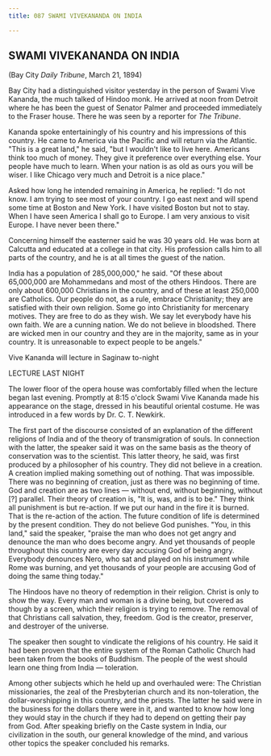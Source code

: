 ```yaml
---
title: 087 SWAMI VIVEKANANDA ON INDIA

---
```

  

## SWAMI VIVEKANANDA ON INDIA

(Bay City *Daily Tribune*, March 21, 1894)

Bay City had a distinguished visitor yesterday in the person of Swami
Vive Kananda, the much talked of Hindoo monk. He arrived at noon from
Detroit where he has been the guest of Senator Palmer and proceeded
immediately to the Fraser house. There he was seen by a reporter for
*The Tribune*.

Kananda spoke entertainingly of his country and his impressions of this
country. He came to America via the Pacific and will return via the
Atlantic. "This is a great land," he said, "but I wouldn't like to live
here. Americans think too much of money. They give it preference over
everything else. Your people have much to learn. When your nation is as
old as ours you will be wiser. I like Chicago very much and Detroit is a
nice place."

Asked how long he intended remaining in America, he replied: "I do not
know. I am trying to see most of your country. I go east next and will
spend some time at Boston and New York. I have visited Boston but not to
stay. When I have seen America I shall go to Europe. I am very anxious
to visit Europe. I have never been there."

Concerning himself the easterner said he was 30 years old. He was born
at Calcutta and educated at a college in that city. His profession calls
him to all parts of the country, and he is at all times the guest of the
nation.

India has a population of 285,000,000," he said. "Of these about
65,000,000 are Mohammedans and most of the others Hindoos. There are
only about 600,000 Christians in the country, and of these at least
250,000 are Catholics. Our people do not, as a rule, embrace
Christianity; they are satisfied with their own religion. Some go into
Christianity for mercenary motives. They are free to do as they wish. We
say let everybody have his own faith. We are a cunning nation. We do not
believe in bloodshed. There are wicked men in our country and they are
in the majority, same as in your country. It is unreasonable to expect
people to be angels."

Vive Kananda will lecture in Saginaw to-night

LECTURE LAST NIGHT

The lower floor of the opera house was comfortably filled when the
lecture began last evening. Promptly at 8:15 o'clock Swami Vive Kananda
made his appearance on the stage, dressed in his beautiful oriental
costume. He was introduced in a few words by Dr. C. T. Newkirk.

The first part of the discourse consisted of an explanation of the
different religions of India and of the theory of transmigration of
souls. In connection with the latter, the speaker said it was on the
same basis as the theory of conservation was to the scientist. This
latter theory, he said, was first produced by a philosopher of his
country. They did not believe in a creation. A creation implied making
something out of nothing. That was impossible. There was no beginning of
creation, just as there was no beginning of time. God and creation are
as two lines — without end, without beginning, without \[?\] parallel.
Their theory of creation is, "It is, was, and is to be." They think all
punishment is but re-action. If we put our hand in the fire it is
burned. That is the re-action of the action. The future condition of
life is determined by the present condition. They do not believe God
punishes. "You, in this land," said the speaker, "praise the man who
does not get angry and denounce the man who does become angry. And yet
thousands of people throughout this country are every day accusing God
of being angry. Everybody denounces Nero, who sat and played on his
instrument while Rome was burning, and yet thousands of your people are
accusing God of doing the same thing today."

The Hindoos have no theory of redemption in their religion. Christ is
only to show the way. Every man and woman is a divine being, but covered
as though by a screen, which their religion is trying to remove. The
removal of that Christians call salvation, they, freedom. God is the
creator, preserver, and destroyer of the universe.

The speaker then sought to vindicate the religions of his country. He
said it had been proven that the entire system of the Roman Catholic
Church had been taken from the books of Buddhism. The people of the west
should learn one thing from India — toleration.

Among other subjects which he held up and overhauled were: The Christian
missionaries, the zeal of the Presbyterian church and its
non-toleration, the dollar-worshipping in this country, and the priests.
The latter he said were in the business for the dollars there were in
it, and wanted to know how long they would stay in the church if they
had to depend on getting their pay from God. After speaking briefly on
the Caste system in India, our civilization in the south, our general
knowledge of the mind, and various other topics the speaker concluded
his remarks.